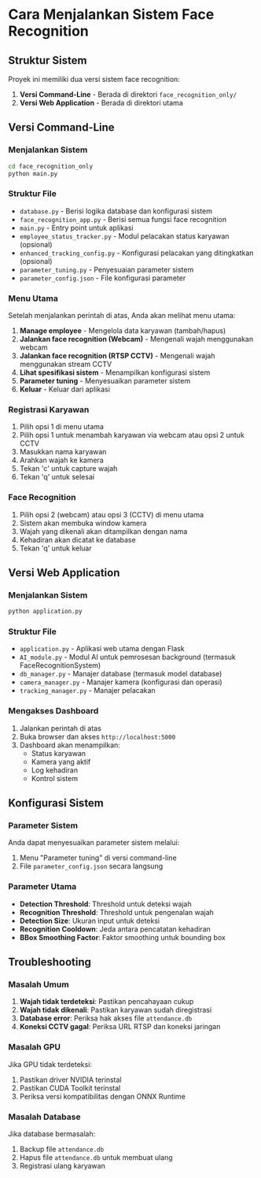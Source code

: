 # Cara Menjalankan Sistem Face Recognition

## Struktur Sistem
Proyek ini memiliki dua versi sistem face recognition:
1. **Versi Command-Line** - Berada di direktori `face_recognition_only/`
2. **Versi Web Application** - Berada di direktori utama

## Versi Command-Line

### Menjalankan Sistem
```bash
cd face_recognition_only
python main.py
```

### Struktur File
- `database.py` - Berisi logika database dan konfigurasi sistem
- `face_recognition_app.py` - Berisi semua fungsi face recognition
- `main.py` - Entry point untuk aplikasi
- `employee_status_tracker.py` - Modul pelacakan status karyawan (opsional)
- `enhanced_tracking_config.py` - Konfigurasi pelacakan yang ditingkatkan (opsional)
- `parameter_tuning.py` - Penyesuaian parameter sistem
- `parameter_config.json` - File konfigurasi parameter

### Menu Utama
Setelah menjalankan perintah di atas, Anda akan melihat menu utama:
1. **Manage employee** - Mengelola data karyawan (tambah/hapus)
2. **Jalankan face recognition (Webcam)** - Mengenali wajah menggunakan webcam
3. **Jalankan face recognition (RTSP CCTV)** - Mengenali wajah menggunakan stream CCTV
4. **Lihat spesifikasi sistem** - Menampilkan konfigurasi sistem
5. **Parameter tuning** - Menyesuaikan parameter sistem
6. **Keluar** - Keluar dari aplikasi

### Registrasi Karyawan
1. Pilih opsi 1 di menu utama
2. Pilih opsi 1 untuk menambah karyawan via webcam atau opsi 2 untuk CCTV
3. Masukkan nama karyawan
4. Arahkan wajah ke kamera
5. Tekan 'c' untuk capture wajah
6. Tekan 'q' untuk selesai

### Face Recognition
1. Pilih opsi 2 (webcam) atau opsi 3 (CCTV) di menu utama
2. Sistem akan membuka window kamera
3. Wajah yang dikenali akan ditampilkan dengan nama
4. Kehadiran akan dicatat ke database
5. Tekan 'q' untuk keluar

## Versi Web Application

### Menjalankan Sistem
```bash
python application.py
```

### Struktur File
- `application.py` - Aplikasi web utama dengan Flask
- `AI_module.py` - Modul AI untuk pemrosesan background (termasuk FaceRecognitionSystem)
- `db_manager.py` - Manajer database (termasuk model database)
- `camera_manager.py` - Manajer kamera (konfigurasi dan operasi)
- `tracking_manager.py` - Manajer pelacakan

### Mengakses Dashboard
1. Jalankan perintah di atas
2. Buka browser dan akses `http://localhost:5000`
3. Dashboard akan menampilkan:
   - Status karyawan
   - Kamera yang aktif
   - Log kehadiran
   - Kontrol sistem

## Konfigurasi Sistem

### Parameter Sistem
Anda dapat menyesuaikan parameter sistem melalui:
1. Menu "Parameter tuning" di versi command-line
2. File `parameter_config.json` secara langsung

### Parameter Utama
- **Detection Threshold**: Threshold untuk deteksi wajah
- **Recognition Threshold**: Threshold untuk pengenalan wajah
- **Detection Size**: Ukuran input untuk deteksi
- **Recognition Cooldown**: Jeda antara pencatatan kehadiran
- **BBox Smoothing Factor**: Faktor smoothing untuk bounding box

## Troubleshooting

### Masalah Umum
1. **Wajah tidak terdeteksi**: Pastikan pencahayaan cukup
2. **Wajah tidak dikenali**: Pastikan karyawan sudah diregistrasi
3. **Database error**: Periksa hak akses file `attendance.db`
4. **Koneksi CCTV gagal**: Periksa URL RTSP dan koneksi jaringan

### Masalah GPU
Jika GPU tidak terdeteksi:
1. Pastikan driver NVIDIA terinstal
2. Pastikan CUDA Toolkit terinstal
3. Periksa versi kompatibilitas dengan ONNX Runtime

### Masalah Database
Jika database bermasalah:
1. Backup file `attendance.db`
2. Hapus file `attendance.db` untuk membuat ulang
3. Registrasi ulang karyawan
